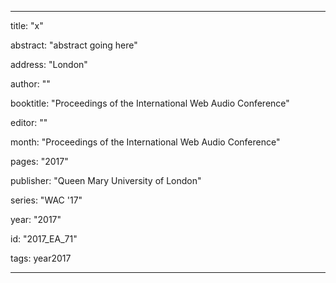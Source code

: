 ---
      
title: "x" 
      
abstract: "abstract going here"
      
address: "London" 
      
author: "" 
      
booktitle: "Proceedings of the International Web Audio Conference" 
      
editor: "" 
      
month: "Proceedings of the International Web Audio Conference"
      
pages: "2017" 
      
publisher: "Queen Mary University of London" 
      
series: "WAC '17"  
      
year: "2017" 
      
id: "2017_EA_71" 
      
tags: year2017 
      
---